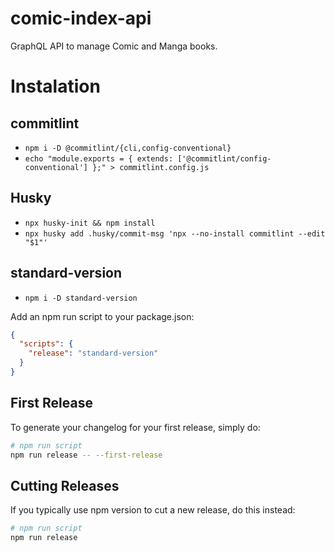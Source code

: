 # comic-index-api

GraphQL API to manage Comic and Manga books.

# Instalation

## commitlint

* `npm i -D @commitlint/{cli,config-conventional}`
* `echo "module.exports = { extends: ['@commitlint/config-conventional'] };" > commitlint.config.js`

## Husky

* `npx husky-init && npm install`
* `npx husky add .husky/commit-msg 'npx --no-install commitlint --edit "$1"'`

## standard-version
* `npm i -D standard-version`

Add an npm run script to your package.json:

```json
{
  "scripts": {
    "release": "standard-version"
  }
}
```

## First Release
To generate your changelog for your first release, simply do:

```bash
# npm run script
npm run release -- --first-release
```

## Cutting Releases

If you typically use npm version to cut a new release, do this instead:

```bash
# npm run script
npm run release
```